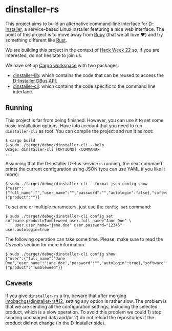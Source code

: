 # dinstaller-rs

This project aims to build an alternative command-line interface for
[D-Installer](https://github.com/yast/d-installer), a service-based Linux installer featuring a nice
web interface. The point of this project is to move away from [Ruby](https://ruby-lang.org/) (that
we all love :heart:) and try something different like [Rust](https://rust-lang.org/).

We are building this project in the context of [Hack Week
22](https://hackweek.opensuse.org/22/projects/rewrite-the-d-installer) so, if you are interested, do
not hesitate to join us.

We have set up [Cargo workspace](https://doc.rust-lang.org/book/ch14-03-cargo-workspaces.html) with
two packages:

* [dinstaller-lib](./dinstaller-lib): which contains the code that can be reused to access the [D-Installer DBus
  API](https://github.com/yast/d-installer/blob/master/doc/dbus_api.md).
* [dinstaller-cli](./dinstaller-cli): which contains the code specific to the command line interface.

## Running

This project is far from being finished. However, you can use it to set some basic installation
options. Have into account that you need to run `dinstaller-cli` as root. You can compile the
project and run it as root:

```
$ cargo build
$ sudo ./target/debug/dinstaller-cli --help
Usage: dinstaller-cli [OPTIONS] <COMMAND>
...
```

Assuming that the D-Installer D-Bus service is running, the next command prints the current
configuration using JSON (you can use YAML if you like it more):

```
$ sudo ./target/debug/dinstaller-cli --format json config show
{"user":{"full_name":"","user_name":"","password":"","autologin":false},"software":{"product":""}}
```

To set one or multiple parameters, just use the `config set` command:

```
$ sudo ./target/debug/dinstaller-cli config set software.product=Tumbleweed user.full_name="Jane Doe" \
    user.user_name="jane.doe" user.password="12345" user.autologin=true
```

The following operation can take some time. Please, make sure to read the *Caveats* section for more
information.

```
$ sudo ./target/debug/dinstaller-cli config show
{"user":{"full_name":"Jane Doe","user_name":"jane.doe","password":"","autologin":true},"software":{"product":"Tumbleweed"}}
```

## Caveats

If you give `dinstaller-rs` a try, beware that after merging
[imobachgs/dinstaller-rs#12](https://github.com/imobachgs/dinstaller-rs/pull/12), setting any option
is rather slow. The problem is that we are sending all the configuration settings, including the
selected product, which is a slow operation. To avoid this problem we could 1) stop sending
unchanged data and/or 2) do not reload the repositories if the product did not change (in the
D-Installer side).
